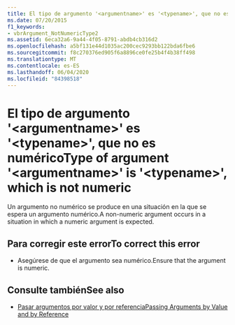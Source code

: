 ```yaml
---
title: El tipo de argumento '<argumentname>' es '<typename>', que no es numérico
ms.date: 07/20/2015
f1_keywords:
- vbrArgument_NotNumericType2
ms.assetid: 6eca32a6-9a44-4f05-8791-abdb4cb316d2
ms.openlocfilehash: a5bf131e44d1035ac200cec9293bb122bda6fbe6
ms.sourcegitcommit: f8c270376ed905f6a8896ce0fe25b4f4b38ff498
ms.translationtype: MT
ms.contentlocale: es-ES
ms.lasthandoff: 06/04/2020
ms.locfileid: "84398518"
---
```

# <a name="type-of-argument-argumentname-is-typename-which-is-not-numeric"></a><span data-ttu-id="702dd-102">El tipo de argumento '\<argumentname>' es '\<typename>', que no es numérico</span><span class="sxs-lookup"><span data-stu-id="702dd-102">Type of argument '\<argumentname>' is '\<typename>', which is not numeric</span></span>
<span data-ttu-id="702dd-103">Un argumento no numérico se produce en una situación en la que se espera un argumento numérico.</span><span class="sxs-lookup"><span data-stu-id="702dd-103">A non-numeric argument occurs in a situation in which a numeric argument is expected.</span></span>  
  
## <a name="to-correct-this-error"></a><span data-ttu-id="702dd-104">Para corregir este error</span><span class="sxs-lookup"><span data-stu-id="702dd-104">To correct this error</span></span>  
  
- <span data-ttu-id="702dd-105">Asegúrese de que el argumento sea numérico.</span><span class="sxs-lookup"><span data-stu-id="702dd-105">Ensure that the argument is numeric.</span></span>  
  
## <a name="see-also"></a><span data-ttu-id="702dd-106">Consulte también</span><span class="sxs-lookup"><span data-stu-id="702dd-106">See also</span></span>

- [<span data-ttu-id="702dd-107">Pasar argumentos por valor y por referencia</span><span class="sxs-lookup"><span data-stu-id="702dd-107">Passing Arguments by Value and by Reference</span></span>](../programming-guide/language-features/procedures/passing-arguments-by-value-and-by-reference.md)
